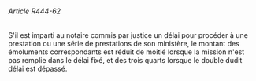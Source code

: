 ###### Article R444-62

S'il est imparti au notaire commis par justice un délai pour procéder à une prestation ou une série de prestations de son ministère, le montant des émoluments correspondants est réduit de moitié lorsque la mission n'est pas remplie dans le délai fixé, et des trois quarts lorsque le double dudit délai est dépassé.

